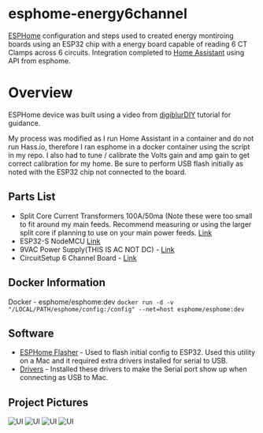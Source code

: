 # esphome-energy6channel
[ESPHome](https://esphome.io) configuration and steps used to created energy montiroing boards using an ESP32 chip with a energy board capable of reading 6 CT Clamps across 6 circuits.  Integration completed to [Home Assistant](https://home-assistant.io) using API from esphome.  

# Overview
ESPHome device was built using a video from [digiblurDIY](https://www.youtube.com/watch?v=BOgy6QbfeZk) tutorial for guidance.  

My process was modified as I run Home Assistant in a container and do not run Hass.io, therefore I ran esphome in a docker container using the script in my repo.  I also had to tune / calibrate the Volts gain and amp gain to get correct calibration for my home.  Be sure to perform USB flash initially as noted with the ESP32 chip not connected to the board.


## Parts List
- Split Core Current Transformers 100A/50ma (Note these were too small to fit around my main feeds.  Recommend measuring or using the larger split core if planning to use on your main power feeds. [Link](https://www.amazon.com/MIKIKI-SCT-013-000-Non-invasive-Current-Transformer/dp/B07C6TDDWM/ref=as_li_ss_tl)
- ESP32-S NodeMCU [Link](https://www.amazon.com/HiLetgo-ESP-WROOM-32-Development-Microcontroller-Integrated/dp/B0718T232Z/ref=as_li_ss_tl)
- 9VAC Power Supply(THIS IS AC NOT DC) - [Link](https://www.amazon.com/gp/product/B00B886CWS/ref=as_li_ss_tl)
- CircuitSetup 6 Channel Board - [Link](https://circuitsetup.us/index.php/product/expandable-6-channel-esp32-energy-meter/)

## Docker Information
Docker - esphome/esphome:dev
```docker run -d -v "/LOCAL/PATH/esphome/config:/config" --net=host esphome/esphome:dev```

## Software
- [ESPHome Flasher](https://github.com/esphome/esphome-flasher/releases) - Used to flash initial config to ESP32.  Used this utility on a Mac and it required extra drivers installed for serial to USB. 
- [Drivers](https://www.silabs.com/products/development-tools/software/usb-to-uart-bridge-vcp-drivers) - Installed these drivers to make the Serial port show up when connecting as USB to Mac.

## Project Pictures
![UI](images/esphome-1.jpeg?raw=true "Parts")
![UI](images/esphome-2.jpeg?raw=true "Programmed")
![UI](images/esphome-3.jpeg?raw=true "Installed")
![UI](images/ha-1.png?raw=true "Home-Assistant")
